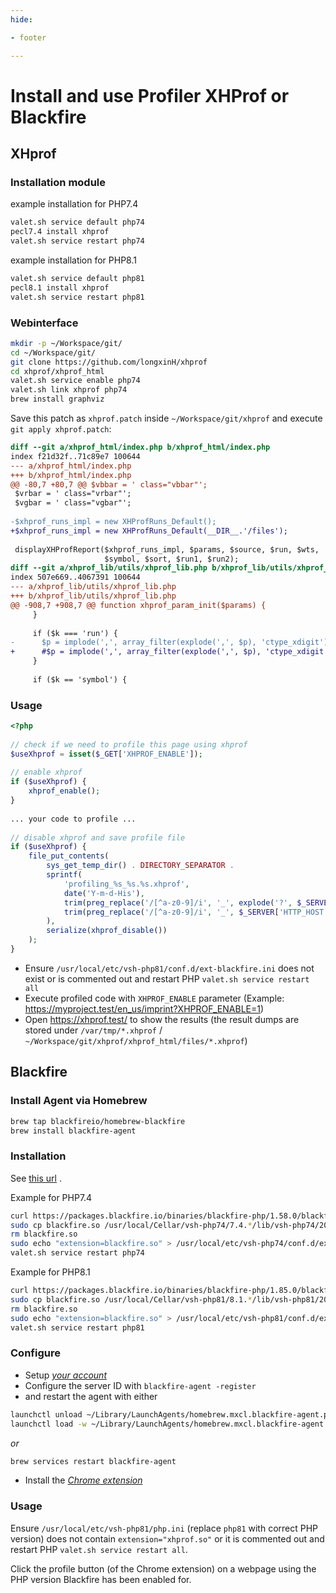 ```yaml
---
hide:

- footer

---
```


# Install and use Profiler XHProf or Blackfire

## XHprof

### Installation module

example installation for PHP7.4

```bash
valet.sh service default php74
pecl7.4 install xhprof
valet.sh service restart php74
```

example installation for PHP8.1

```bash
valet.sh service default php81
pecl8.1 install xhprof
valet.sh service restart php81
```

### Webinterface

```bash
mkdir -p ~/Workspace/git/
cd ~/Workspace/git/
git clone https://github.com/longxinH/xhprof
cd xhprof/xhprof_html
valet.sh service enable php74
valet.sh link xhprof php74
brew install graphviz
```

Save this patch as `xhprof.patch` inside `~/Workspace/git/xhprof` and execute `git apply xhprof.patch`:

```diff
diff --git a/xhprof_html/index.php b/xhprof_html/index.php
index f21d32f..71c89e7 100644
--- a/xhprof_html/index.php
+++ b/xhprof_html/index.php
@@ -80,7 +80,7 @@ $vbbar = ' class="vbbar"';
 $vrbar = ' class="vrbar"';
 $vgbar = ' class="vgbar"';
 
-$xhprof_runs_impl = new XHProfRuns_Default();
+$xhprof_runs_impl = new XHProfRuns_Default(__DIR__.'/files');
 
 displayXHProfReport($xhprof_runs_impl, $params, $source, $run, $wts,
                     $symbol, $sort, $run1, $run2);
diff --git a/xhprof_lib/utils/xhprof_lib.php b/xhprof_lib/utils/xhprof_lib.php
index 507e669..4067391 100644
--- a/xhprof_lib/utils/xhprof_lib.php
+++ b/xhprof_lib/utils/xhprof_lib.php
@@ -908,7 +908,7 @@ function xhprof_param_init($params) {
     }
 
     if ($k === 'run') {
-      $p = implode(',', array_filter(explode(',', $p), 'ctype_xdigit'));
+      #$p = implode(',', array_filter(explode(',', $p), 'ctype_xdigit'));
     }
 
     if ($k == 'symbol') {
```

### Usage

```php
<?php
 
// check if we need to profile this page using xhprof
$useXhprof = isset($_GET['XHPROF_ENABLE']);
 
// enable xhprof
if ($useXhprof) {
    xhprof_enable();
}
 
... your code to profile ...
 
// disable xhprof and save profile file
if ($useXhprof) {
    file_put_contents(
        sys_get_temp_dir() . DIRECTORY_SEPARATOR .
        sprintf(
            'profiling_%s_%s.%s.xhprof',
            date('Y-m-d-His'),
            trim(preg_replace('/[^a-z0-9]/i', '_', explode('?', $_SERVER['REQUEST_URI'])[0]), '_'),
            trim(preg_replace('/[^a-z0-9]/i', '_', $_SERVER['HTTP_HOST']), '_')
        ),
        serialize(xhprof_disable())
    );
}
```

* Ensure `/usr/local/etc/vsh-php81/conf.d/ext-blackfire.ini` does not exist or is commented out and restart
  PHP `valet.sh service restart all`
* Execute profiled code with `XHPROF_ENABLE` parameter (Example: https://myproject.test/en_us/imprint?XHPROF_ENABLE=1)
* Open https://xhprof.test/ to show the results (the result dumps are stored under `/var/tmp/*.xhprof`
  / `~/Workspace/git/xhprof/xhprof_html/files/*.xhprof`)

## Blackfire

### Install Agent via Homebrew

```bash
brew tap blackfireio/homebrew-blackfire
brew install blackfire-agent
```

### Installation

See [this url](https://blackfire.io/docs/up-and-running/installation?action=install&mode=full&location=local&os=manual&language=php&agent=23d91fab-ddee-4d1c-b260-f367622b166c&version=latest&forced_os=darwin)
.

Example for PHP7.4

```bash
curl https://packages.blackfire.io/binaries/blackfire-php/1.58.0/blackfire-php-darwin_amd64-php-74.so -o blackfire.so
sudo cp blackfire.so /usr/local/Cellar/vsh-php74/7.4.*/lib/vsh-php74/20*/
rm blackfire.so
sudo echo "extension=blackfire.so" > /usr/local/etc/vsh-php74/conf.d/ext-blackfire.ini
valet.sh service restart php74
```

Example for PHP8.1

```bash
curl https://packages.blackfire.io/binaries/blackfire-php/1.85.0/blackfire-php-darwin_amd64-php-81.so -o blackfire.so
sudo cp blackfire.so /usr/local/Cellar/vsh-php81/8.1.*/lib/vsh-php81/20*/
rm blackfire.so
sudo echo "extension=blackfire.so" > /usr/local/etc/vsh-php81/conf.d/ext-blackfire.ini
valet.sh service restart php81
```

### Configure

* Setup *[your account](https://blackfire.io/my/settings/credentials)*
* Configure the server ID with `blackfire-agent -register`
* and restart the agent with either

```bash
launchctl unload ~/Library/LaunchAgents/homebrew.mxcl.blackfire-agent.plist
launchctl load -w ~/Library/LaunchAgents/homebrew.mxcl.blackfire-agent.plist
```

_or_

```bash
brew services restart blackfire-agent
```

* Install
  the *[Chrome extension](https://chrome.google.com/webstore/detail/blackfire-profiler/miefikpgahefdbcgoiicnmpbeeomffld)*

### Usage

Ensure `/usr/local/etc/vsh-php81/php.ini` (replace `php81` with correct PHP version) does not
contain `extension="xhprof.so"` or it is commented out and restart
PHP `valet.sh service restart all`.

Click the profile button (of the Chrome extension) on a webpage using the PHP version Blackfire has been enabled for.
